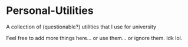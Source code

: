 # Personal-Utilities
A collection of (questionable?) utilities that I use for university

Feel free to add more things here... or use them... or ignore them.
Idk lol.
